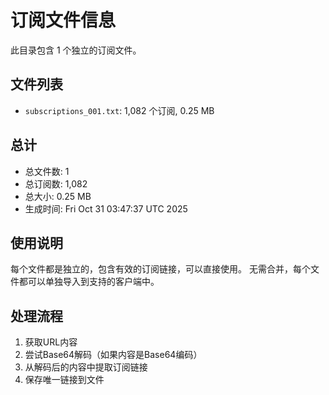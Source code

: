 # 订阅文件信息

此目录包含 1 个独立的订阅文件。

## 文件列表

- `subscriptions_001.txt`: 1,082 个订阅, 0.25 MB

## 总计
- 总文件数: 1
- 总订阅数: 1,082
- 总大小: 0.25 MB
- 生成时间: Fri Oct 31 03:47:37 UTC 2025

## 使用说明
每个文件都是独立的，包含有效的订阅链接，可以直接使用。
无需合并，每个文件都可以单独导入到支持的客户端中。

## 处理流程
1. 获取URL内容
2. 尝试Base64解码（如果内容是Base64编码）
3. 从解码后的内容中提取订阅链接
4. 保存唯一链接到文件
